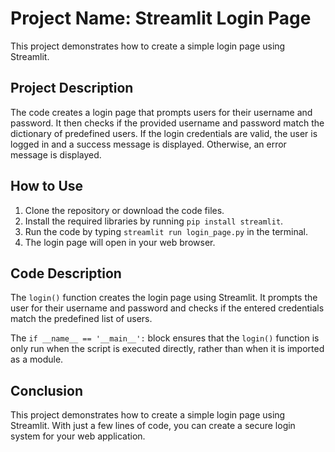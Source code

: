 # Project Name: Streamlit Login Page

This project demonstrates how to create a simple login page using Streamlit.

## Project Description

The code creates a login page that prompts users for their username and password. It then checks if the provided username and password match the dictionary of predefined users. If the login credentials are valid, the user is logged in and a success message is displayed. Otherwise, an error message is displayed.

## How to Use

1. Clone the repository or download the code files.
2. Install the required libraries by running `pip install streamlit`.
3. Run the code by typing `streamlit run login_page.py` in the terminal.
4. The login page will open in your web browser.

## Code Description

The `login()` function creates the login page using Streamlit. It prompts the user for their username and password and checks if the entered credentials match the predefined list of users.

The `if __name__ == '__main__':` block ensures that the `login()` function is only run when the script is executed directly, rather than when it is imported as a module.

## Conclusion

This project demonstrates how to create a simple login page using Streamlit. With just a few lines of code, you can create a secure login system for your web application.